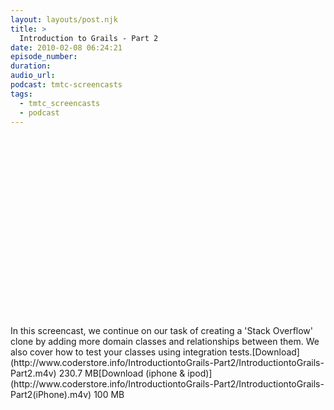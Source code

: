 ```yaml
---
layout: layouts/post.njk
title: >
  Introduction to Grails - Part 2
date: 2010-02-08 06:24:21
episode_number:
duration:
audio_url:
podcast: tmtc-screencasts
tags:
  - tmtc_screencasts
  - podcast
---
```


<object width="540" height="304"><param name="allowfullscreen" value="true">

<param name="allowscriptaccess" value="always">
<param name="movie" value="http://vimeo.com/moogaloop.swf?clip_id=9284782&amp;server=vimeo.com&amp;show_title=0&amp;show_byline=0&amp;show_portrait=0&amp;color=00ADEF&amp;fullscreen=1">
<embed src="http://vimeo.com/moogaloop.swf?clip_id=9284782&amp;server=vimeo.com&amp;show_title=0&amp;show_byline=0&amp;show_portrait=0&amp;color=00ADEF&amp;fullscreen=1" type="application/x-shockwave-flash" allowfullscreen="true" allowscriptaccess="always" width="540" height="304"></embed></object>In this screencast, we continue on our task of creating a 'Stack Overflow' clone by adding more domain classes and relationships between them. We also cover how to test your classes using integration tests.[Download](http://www.coderstore.info/IntroductiontoGrails-Part2/IntroductiontoGrails-Part2.m4v) 230.7 MB[Download (iphone & ipod)](http://www.coderstore.info/IntroductiontoGrails-Part2/IntroductiontoGrails-Part2(iPhone).m4v) 100 MB
